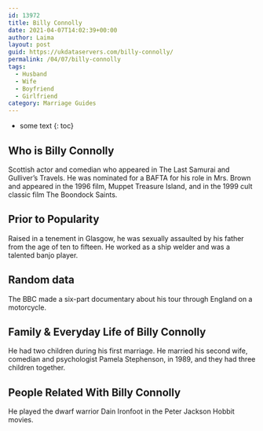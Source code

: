 ```yaml
---
id: 13972
title: Billy Connolly
date: 2021-04-07T14:02:39+00:00
author: Laima
layout: post
guid: https://ukdataservers.com/billy-connolly/
permalink: /04/07/billy-connolly
tags:
  - Husband
  - Wife
  - Boyfriend
  - Girlfriend
category: Marriage Guides
---
```


* some text
{: toc}


## Who is Billy Connolly
                  
                  
                  
Scottish actor and comedian who appeared in The Last Samurai and Gulliver&#8217;s Travels. He was nominated for a BAFTA for his role in Mrs. Brown and appeared in the 1996 film, Muppet Treasure Island, and in the 1999 cult classic film The Boondock Saints.
                  
              
            
              
            
                
                
                
## Prior to Popularity
                  
                  
                  
Raised in a tenement in Glasgow, he was sexually assaulted by his father from the age of ten to fifteen. He worked as a ship welder and was a talented banjo player.
                  
              
            
              
            
                
                
                
## Random data
                  
                  
                  
The BBC made a six-part documentary about his tour through England on a motorcycle.
                  
              
            
              
            
                
                
                
## Family & Everyday Life of Billy Connolly
                  
                  
                  
He had two children during his first marriage. He married his second wife, comedian and psychologist Pamela Stephenson, in 1989, and they had three children together.
                  
              
            
              
            
                
                
                
## People Related With Billy Connolly
                  
                  
                  
He played the dwarf warrior Dain Ironfoot in the Peter Jackson Hobbit movies.
                  
              
            
              
            
                
              
            
              
              
            
            
              
            
          
          
          